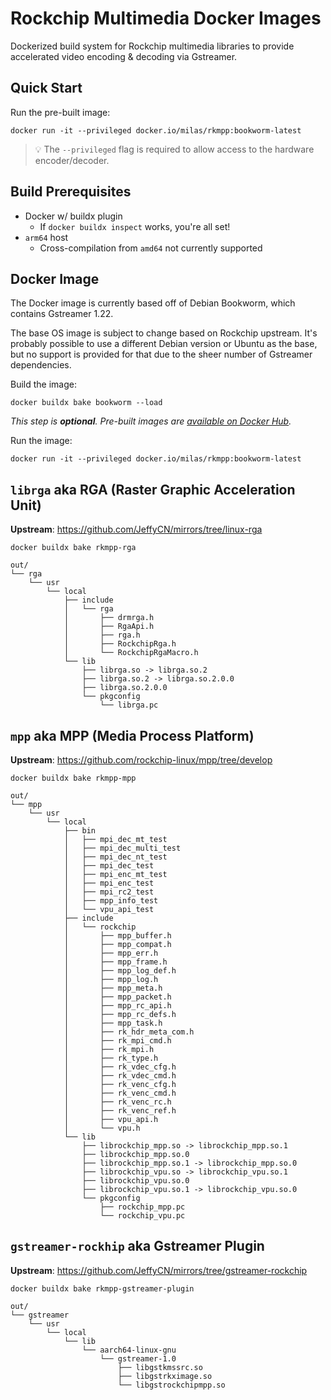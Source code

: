 # Rockchip Multimedia Docker Images
Dockerized build system for Rockchip multimedia libraries to provide accelerated video encoding & decoding via Gstreamer.

## Quick Start
Run the pre-built image:
```shell
docker run -it --privileged docker.io/milas/rkmpp:bookworm-latest
```
> 💡 The `--privileged` flag is required to allow access to the hardware encoder/decoder.

## Build Prerequisites
* Docker w/ buildx plugin
  * If `docker buildx inspect` works, you're all set!
* `arm64` host
  * Cross-compilation from `amd64` not currently supported

## Docker Image
The Docker image is currently based off of Debian Bookworm, which contains Gstreamer 1.22.

The base OS image is subject to change based on Rockchip upstream.
It's probably possible to use a different Debian version or Ubuntu as the base, but no support is provided for that due to the sheer number of Gstreamer dependencies.

Build the image:
```shell
docker buildx bake bookworm --load
```
_This step is **optional**. Pre-built images are [available on Docker Hub][hub/rkmpp]._

Run the image:
```shell
docker run -it --privileged docker.io/milas/rkmpp:bookworm-latest
```

## `librga` aka RGA (Raster Graphic Acceleration Unit)
**Upstream**: https://github.com/JeffyCN/mirrors/tree/linux-rga

```shell
docker buildx bake rkmpp-rga
```
```
out/
└── rga
    └── usr
        └── local
            ├── include
            │   └── rga
            │       ├── drmrga.h
            │       ├── RgaApi.h
            │       ├── rga.h
            │       ├── RockchipRga.h
            │       └── RockchipRgaMacro.h
            └── lib
                ├── librga.so -> librga.so.2
                ├── librga.so.2 -> librga.so.2.0.0
                ├── librga.so.2.0.0
                └── pkgconfig
                    └── librga.pc
```


## `mpp` aka MPP (Media Process Platform)
**Upstream**: https://github.com/rockchip-linux/mpp/tree/develop

```shell
docker buildx bake rkmpp-mpp
```
```
out/
└── mpp
    └── usr
        └── local
            ├── bin
            │   ├── mpi_dec_mt_test
            │   ├── mpi_dec_multi_test
            │   ├── mpi_dec_nt_test
            │   ├── mpi_dec_test
            │   ├── mpi_enc_mt_test
            │   ├── mpi_enc_test
            │   ├── mpi_rc2_test
            │   ├── mpp_info_test
            │   └── vpu_api_test
            ├── include
            │   └── rockchip
            │       ├── mpp_buffer.h
            │       ├── mpp_compat.h
            │       ├── mpp_err.h
            │       ├── mpp_frame.h
            │       ├── mpp_log_def.h
            │       ├── mpp_log.h
            │       ├── mpp_meta.h
            │       ├── mpp_packet.h
            │       ├── mpp_rc_api.h
            │       ├── mpp_rc_defs.h
            │       ├── mpp_task.h
            │       ├── rk_hdr_meta_com.h
            │       ├── rk_mpi_cmd.h
            │       ├── rk_mpi.h
            │       ├── rk_type.h
            │       ├── rk_vdec_cfg.h
            │       ├── rk_vdec_cmd.h
            │       ├── rk_venc_cfg.h
            │       ├── rk_venc_cmd.h
            │       ├── rk_venc_rc.h
            │       ├── rk_venc_ref.h
            │       ├── vpu_api.h
            │       └── vpu.h
            └── lib
                ├── librockchip_mpp.so -> librockchip_mpp.so.1
                ├── librockchip_mpp.so.0
                ├── librockchip_mpp.so.1 -> librockchip_mpp.so.0
                ├── librockchip_vpu.so -> librockchip_vpu.so.1
                ├── librockchip_vpu.so.0
                ├── librockchip_vpu.so.1 -> librockchip_vpu.so.0
                └── pkgconfig
                    ├── rockchip_mpp.pc
                    └── rockchip_vpu.pc
```

## `gstreamer-rockhip` aka Gstreamer Plugin 
**Upstream**: https://github.com/JeffyCN/mirrors/tree/gstreamer-rockchip

```shell
docker buildx bake rkmpp-gstreamer-plugin
```
```
out/
└── gstreamer
    └── usr
        └── local
            └── lib
                └── aarch64-linux-gnu
                    └── gstreamer-1.0
                        ├── libgstkmssrc.so
                        ├── libgstrkximage.so
                        └── libgstrockchipmpp.so
```

[hub/rkmpp]: https://hub.docker.com/r/milas/rkmpp
